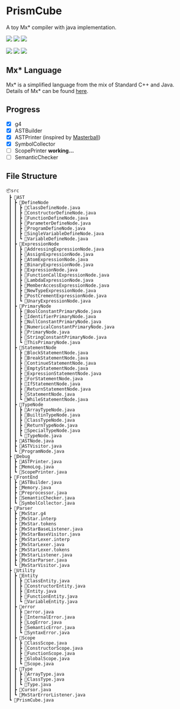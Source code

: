# PrismCube

A toy Mx* compiler with java implementation.

![](https://img.shields.io/badge/version-1.0.0-green.svg)
[![](https://img.shields.io/badge/source_language-Mx*-yellow.svg)](https://github.com/ACMClassCourses/Compiler-Design-Implementation)
![](https://img.shields.io/github/last-commit/Rainy-Memory/Compiler)

![](https://img.shields.io/github/languages/top/Rainy-Memory/Compiler)
![](https://img.shields.io/github/languages/code-size/Rainy-Memory/Compiler)
![](https://img.shields.io/github/repo-size/Rainy-Memory/Compiler)

## Mx* Language

Mx* is a simplified language from the mix of Standard C++ and Java. Details of Mx* can be found [here](https://github.com/ACMClassCourses/Compiler-Design-Implementation).

## Progress

 - [x] g4
 - [x] ASTBuilder
 - [x] ASTPrinter (inspired by [Masterball](https://github.com/SiriusNEO/Masterball))
 - [x] SymbolCollector
 - [ ] ScopePrinter  **working...**
 - [ ] SemanticChecker

## File Structure

```
📦src
 ┣ 📂AST
 ┃ ┣ 📂DefineNode
 ┃ ┃ ┣ 📜ClassDefineNode.java
 ┃ ┃ ┣ 📜ConstructorDefineNode.java
 ┃ ┃ ┣ 📜FunctionDefineNode.java
 ┃ ┃ ┣ 📜ParameterDefineNode.java
 ┃ ┃ ┣ 📜ProgramDefineNode.java
 ┃ ┃ ┣ 📜SingleVariableDefineNode.java
 ┃ ┃ ┗ 📜VariableDefineNode.java
 ┃ ┣ 📂ExpressionNode
 ┃ ┃ ┣ 📜AddressingExpressionNode.java
 ┃ ┃ ┣ 📜AssignExpressionNode.java
 ┃ ┃ ┣ 📜AtomExpressionNode.java
 ┃ ┃ ┣ 📜BinaryExpressionNode.java
 ┃ ┃ ┣ 📜ExpressionNode.java
 ┃ ┃ ┣ 📜FunctionCallExpressionNode.java
 ┃ ┃ ┣ 📜LambdaExpressionNode.java
 ┃ ┃ ┣ 📜MemberAccessExpressionNode.java
 ┃ ┃ ┣ 📜NewTypeExpressionNode.java
 ┃ ┃ ┣ 📜PostCrementExpressionNode.java
 ┃ ┃ ┗ 📜UnaryExpressionNode.java
 ┃ ┣ 📂PrimaryNode
 ┃ ┃ ┣ 📜BoolConstantPrimaryNode.java
 ┃ ┃ ┣ 📜IdentifierPrimaryNode.java
 ┃ ┃ ┣ 📜NullConstantPrimaryNode.java
 ┃ ┃ ┣ 📜NumericalConstantPrimaryNode.java
 ┃ ┃ ┣ 📜PrimaryNode.java
 ┃ ┃ ┣ 📜StringConstantPrimaryNode.java
 ┃ ┃ ┗ 📜ThisPrimaryNode.java
 ┃ ┣ 📂StatementNode
 ┃ ┃ ┣ 📜BlockStatementNode.java
 ┃ ┃ ┣ 📜BreakStatementNode.java
 ┃ ┃ ┣ 📜ContinueStatementNode.java
 ┃ ┃ ┣ 📜EmptyStatementNode.java
 ┃ ┃ ┣ 📜ExpressionStatementNode.java
 ┃ ┃ ┣ 📜ForStatementNode.java
 ┃ ┃ ┣ 📜IfStatementNode.java
 ┃ ┃ ┣ 📜ReturnStatementNode.java
 ┃ ┃ ┣ 📜StatementNode.java
 ┃ ┃ ┗ 📜WhileStatementNode.java
 ┃ ┣ 📂TypeNode
 ┃ ┃ ┣ 📜ArrayTypeNode.java
 ┃ ┃ ┣ 📜BuiltinTypeNode.java
 ┃ ┃ ┣ 📜ClassTypeNode.java
 ┃ ┃ ┣ 📜ReturnTypeNode.java
 ┃ ┃ ┣ 📜SpecialTypeNode.java
 ┃ ┃ ┗ 📜TypeNode.java
 ┃ ┣ 📜ASTNode.java
 ┃ ┣ 📜ASTVisitor.java
 ┃ ┗ 📜ProgramNode.java
 ┣ 📂Debug
 ┃ ┣ 📜ASTPrinter.java
 ┃ ┣ 📜MemoLog.java
 ┃ ┗ 📜ScopePrinter.java
 ┣ 📂FrontEnd
 ┃ ┣ 📜ASTBuilder.java
 ┃ ┣ 📜Memory.java
 ┃ ┣ 📜Preprocessor.java
 ┃ ┣ 📜SemanticChecker.java
 ┃ ┗ 📜SymbolCollector.java
 ┣ 📂Parser
 ┃ ┣ 📜MxStar.g4
 ┃ ┣ 📜MxStar.interp
 ┃ ┣ 📜MxStar.tokens
 ┃ ┣ 📜MxStarBaseListener.java
 ┃ ┣ 📜MxStarBaseVisitor.java
 ┃ ┣ 📜MxStarLexer.interp
 ┃ ┣ 📜MxStarLexer.java
 ┃ ┣ 📜MxStarLexer.tokens
 ┃ ┣ 📜MxStarListener.java
 ┃ ┣ 📜MxStarParser.java
 ┃ ┗ 📜MxStarVisitor.java
 ┣ 📂Utility
 ┃ ┣ 📂Entity
 ┃ ┃ ┣ 📜ClassEntity.java
 ┃ ┃ ┣ 📜ConstructorEntity.java
 ┃ ┃ ┣ 📜Entity.java
 ┃ ┃ ┣ 📜FunctionEntity.java
 ┃ ┃ ┗ 📜VariableEntity.java
 ┃ ┣ 📂error
 ┃ ┃ ┣ 📜error.java
 ┃ ┃ ┣ 📜InternalError.java
 ┃ ┃ ┣ 📜LogError.java
 ┃ ┃ ┣ 📜SemanticError.java
 ┃ ┃ ┗ 📜SyntaxError.java
 ┃ ┣ 📂Scope
 ┃ ┃ ┣ 📜ClassScope.java
 ┃ ┃ ┣ 📜ConstructorScope.java
 ┃ ┃ ┣ 📜FunctionScope.java
 ┃ ┃ ┣ 📜GlobalScope.java
 ┃ ┃ ┗ 📜Scope.java
 ┃ ┣ 📂Type
 ┃ ┃ ┣ 📜ArrayType.java
 ┃ ┃ ┣ 📜ClassType.java
 ┃ ┃ ┗ 📜Type.java
 ┃ ┣ 📜Cursor.java
 ┃ ┗ 📜MxStarErrorListener.java
 ┗ 📜PrismCube.java
```
